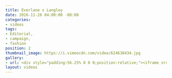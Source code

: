 ```yaml
---
title: Everlane x Langley
date: 2016-11-26 04:00:00 -08:00
categories:
- videos
tags:
- Editorial,
- campaign,
- fashion
position: 2
thumbnail_image: https://i.vimeocdn.com/video/624638434.jpg
gallery:
- url: <div style="padding:56.25% 0 0 0;position:relative;"><iframe src="https://player.vimeo.com/video/209160408?autoplay=1&title=0&byline=0&portrait=0" style="position:absolute;top:0;left:0;width:100%;height:100%;" frameborder="0" allow="autoplay; fullscreen" allowfullscreen></iframe></div><script src="https://player.vimeo.com/api/player.js"></script>
layout: videos
---
```


